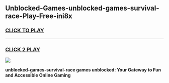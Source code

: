 
## Unblocked-Games-unblocked-games-survival-race-Play-Free-ini8x
<h3>
<a href="https://premium76.site?title=unblocked-games-survival-race&ref=19M">CLICK TO PLAY</a></h3>
<hr>

<h3>
<a href="https://premium76.site?title=unblocked-games-survival-race&ref=19M">CLICK 2 PLAY</a>
  
</h3>

<a href="https://premium76.site?title=unblocked-games-survival-race&ref=19M"><img src="https://clearcache.store/games.png"></a>


**unblocked-games-survival-race games unblocked: Your Gateway to Fun and Accessible Online Gaming**
